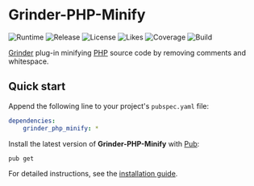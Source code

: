 # Grinder-PHP-Minify
![Runtime](https://badgen.net/pub/sdk-version/grinder_php_minify) ![Release](https://badgen.net/pub/v/grinder_php_minify) ![License](https://badgen.net/pub/license/grinder_php_minify) ![Likes](https://badgen.net/pub/likes/grinder_php_minify) ![Coverage](https://badgen.net/coveralls/c/github/cedx/grinder-php-minify) ![Build](https://badgen.net/github/checks/cedx/grinder-php-minify)

[Grinder](https://pub.dev/packages/grinder) plug-in minifying [PHP](https://www.php.net) source code by removing comments and whitespace.

## Quick start
Append the following line to your project's `pubspec.yaml` file:

``` yaml
dependencies:
	grinder_php_minify: *
```

Install the latest version of **Grinder-PHP-Minify** with [Pub](https://dart.dev/tools/pub):

``` shell
pub get
```

For detailed instructions, see the [installation guide](installation.md).
